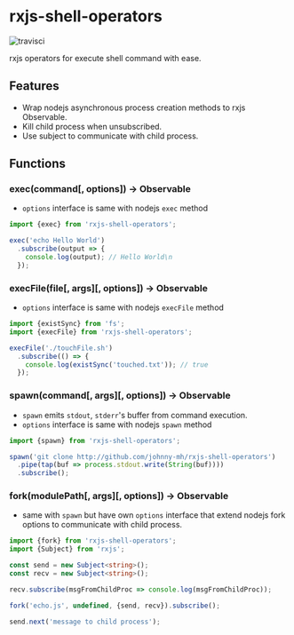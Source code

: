# rxjs-shell-operators

![travisci](https://travis-ci.org/johnny-mh/rxjs-shell-operators.svg?branch=master)

rxjs operators for execute shell command with ease.

## Features

- Wrap nodejs asynchronous process creation methods to rxjs Observable.
- Kill child process when unsubscribed.
- Use subject to communicate with child process.

## Functions

### exec(command[, options]) → Observable<string> 

- `options` interface is same with nodejs `exec` method

```typescript
import {exec} from 'rxjs-shell-operators';

exec('echo Hello World')
  .subscribe(output => {
    console.log(output); // Hello World\n
  });
```

### execFile(file[, args][, options]) → Observable<string>

- `options` interface is same with nodejs `execFile` method

```typescript
import {existSync} from 'fs';
import {execFile} from 'rxjs-shell-operators';

execFile('./touchFile.sh')
  .subscribe(() => {
    console.log(existSync('touched.txt')); // true
  });
```

### spawn(command[, args][, options]) → Observable<Buffer>

- `spawn` emits `stdout`, `stderr`'s buffer from command execution.
- `options` interface is same with nodejs `spawn` method

```typescript
import {spawn} from 'rxjs-shell-operators';

spawn('git clone http://github.com/johnny-mh/rxjs-shell-operators')
  .pipe(tap(buf => process.stdout.write(String(buf))))
  .subscribe();
```

### fork(modulePath[, args][, options]) → Observable<Buffer>

- same with `spawn` but have own `options` interface that extend nodejs fork options to communicate with child process.

```typescript
import {fork} from 'rxjs-shell-operators';
import {Subject} from 'rxjs';

const send = new Subject<string>();
const recv = new Subject<string>();

recv.subscribe(msgFromChildProc => console.log(msgFromChildProc));

fork('echo.js', undefined, {send, recv}).subscribe();

send.next('message to child process');
```

